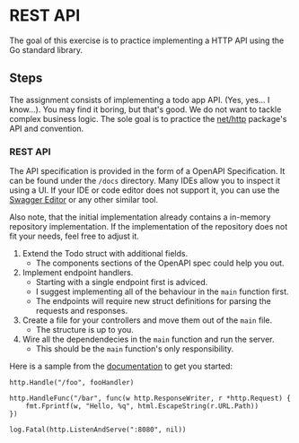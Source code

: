 # REST API

The goal of this exercise is to practice implementing a HTTP API using the Go standard library.

## Steps

The assignment consists of implementing a todo app API. (Yes, yes... I know...). You may find it boring, but that's good. We do not want to tackle complex business logic. The sole goal is to practice the [net/http](https://pkg.go.dev/net/http) package's API and convention.

### REST API

The API specification is provided in the form of a OpenAPI Specification. It can be found under the `/docs` directory. Many IDEs allow you to inspect it using a UI. If your IDE or code editor does not support it, you can use the [Swagger Editor](https://editor.swagger.io) or any other similar tool.

Also note, that the initial implementation already contains a in-memory repository implementation. If the implementation of the repository does not fit your needs, feel free to adjust it.

1. Extend the Todo struct with additional fields.
    - The components sections of the OpenAPI spec could help you out.
2. Implement endpoint handlers.
    - Starting with a single endpoint first is adviced.
    - I suggest implementing all of the behaviour in the `main` function first.
    - The endpoints will require new struct definitions for parsing the requests and responses.
3. Create a file for your controllers and move them out of the `main` file.
    - The structure is up to you.
4. Wire all the dependendecies in the `main` function and run the server.
    - This should be the `main` function's only responsibility.

Here is a sample from the [documentation](https://pkg.go.dev/net/http#Get) to get you started:

```
http.Handle("/foo", fooHandler)

http.HandleFunc("/bar", func(w http.ResponseWriter, r *http.Request) {
	fmt.Fprintf(w, "Hello, %q", html.EscapeString(r.URL.Path))
})

log.Fatal(http.ListenAndServe(":8080", nil))
```
